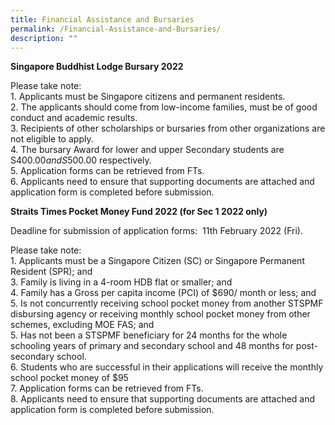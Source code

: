```yaml
---
title: Financial Assistance and Bursaries
permalink: /Financial-Assistance-and-Bursaries/
description: ""
---
```

**Singapore Buddhist Lodge Bursary 2022**

  

Please take note:<br>
1\. Applicants must be Singapore citizens and permanent residents.<br>
2. The applicants should come from low-income families, must be of good conduct and academic results. <br>
3. Recipients of other scholarships or bursaries from other organizations are not eligible to apply. <br>
4. The bursary Award for lower and upper Secondary students are S$400.00 and S$500.00 respectively.<br>
5. Application forms can be retrieved from FTs. <br>
6. Applicants need to ensure that supporting documents are attached and application form is completed before submission.

**Straits Times Pocket Money Fund 2022 (for Sec 1 2022 only)**

Deadline for submission of application forms:  11th February 2022 (Fri).  

  

Please take note:<br>
1\. Applicants must be a Singapore Citizen (SC) or Singapore Permanent Resident (SPR); and<br>
3. Family is living in a 4-room HDB flat or smaller; and<br>
4. Family has a Gross per capita income (PCI) of $690/ month or less; and<br>
5. Is not concurrently receiving school pocket money from another STSPMF disbursing agency or receiving monthly school pocket money from other schemes, excluding MOE FAS; and<br>
5. Has not been a STSPMF beneficiary for 24 months for the whole schooling years of primary and secondary school and 48 months for post-secondary school.<br>
6. Students who are successful in their applications will receive the monthly school pocket money of $95 <br>
7. Application forms can be retrieved from FTs. <br>
8. Applicants need to ensure that supporting documents are attached and application form is completed before submission.